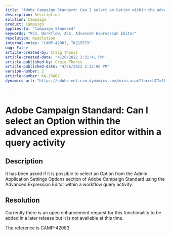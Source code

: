 ```yaml
---
title: "Adobe Campaign Standard: Can I select an Option within the advanced expression editor within a query activity"
description: Description
solution: Campaign
product: Campaign
applies-to: "Campaign Standard"
keywords: "KCS, Workflow, ACS, Advanced Expression Editor"
resolution: Resolution
internal-notes: "CAMP-42083, TK215579"
bug: False
article-created-by: Craig Thonis
article-created-date: "4/26/2022 2:31:41 PM"
article-published-by: Craig Thonis
article-published-date: "4/26/2022 2:32:06 PM"
version-number: 2
article-number: KA-15462
dynamics-url: "https://adobe-ent.crm.dynamics.com/main.aspx?forceUCI=1&pagetype=entityrecord&etn=knowledgearticle&id=c2f43f96-6dc5-ec11-a7b6-0022480a138b"

---
```

# Adobe Campaign Standard: Can I select an Option within the advanced expression editor within a query activity

## Description


It has been asked if it is possible to select an Option from the Admin  Application Settings  Options section of Adobe Campaign Standard using the Advanced Expression Editor within a workflow query activity.


## Resolution


Currently there is an open enhancement request for this functionality to be added in a later release but it is not available at this time.

The reference is CAMP-42083
